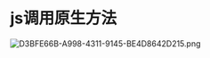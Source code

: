 # js调用原生方法
![D3BFE66B-A998-4311-9145-BE4D8642D215.png](https://ooo.0o0.ooo/2016/08/21/57ba4bff7611a.png)
